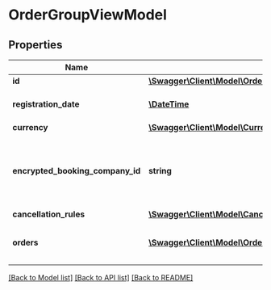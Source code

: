 # OrderGroupViewModel

## Properties
Name | Type | Description | Notes
------------ | ------------- | ------------- | -------------
**id** | [**\Swagger\Client\Model\OrderGroupId**](OrderGroupId.md) |  | [optional] 
**registration_date** | [**\DateTime**](\DateTime.md) | Gets or sets registration date. | [optional] 
**currency** | [**\Swagger\Client\Model\CurrencyViewModel**](CurrencyViewModel.md) |  | [optional] 
**encrypted_booking_company_id** | **string** | Gets or sets the company where the order was initially placed. | [optional] 
**cancellation_rules** | [**\Swagger\Client\Model\CancellationRulesViewModel**](CancellationRulesViewModel.md) |  | [optional] 
**orders** | [**\Swagger\Client\Model\OrderExtendedForOrderGroupViewModel[]**](OrderExtendedForOrderGroupViewModel.md) | Gets or sets orders in order group. | [optional] 

[[Back to Model list]](../../README.md#documentation-for-models) [[Back to API list]](../../README.md#documentation-for-api-endpoints) [[Back to README]](../../README.md)

